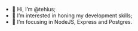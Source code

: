 - 👋 Hi, I’m @tehius;
- 👀 I’m interested in honing my development skills;
- 🌱 I’m focusing in NodeJS, Express and Postgres.
